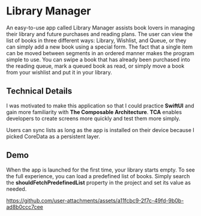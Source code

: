 # Library Manager

An easy-to-use app called Library Manager assists book lovers in managing their library and future purchases and reading plans. The user can view the list of books in three different ways: Library, Wishlist, and Queue, or they can simply add a new book using a special form. The fact that a single item can be moved between segments in an ordered manner makes the program simple to use. You can swipe a book that has already been purchased into the reading queue, mark a queued book as read, or simply move a book from your wishlist and put it in your library.

## Technical Details

I was motivated to make this application so that I could practice **SwiftUI** and gain more familiarity with **The Composable Architecture**. **TCA** enables developers to create screens more quickly and test them more simply. 

Users can sync lists as long as the app is installed on their device because I picked CoreData as a persistent layer.

## Demo

When the app is launched for the first time, your library starts empty. To see the full experience, you can load a predefined list of books. Simply search the **shouldFetchPredefinedList** property in the project and set its value as needed.

https://github.com/user-attachments/assets/a11fcbc9-2f7c-49fd-9b0b-ad8b0ccc7cee








